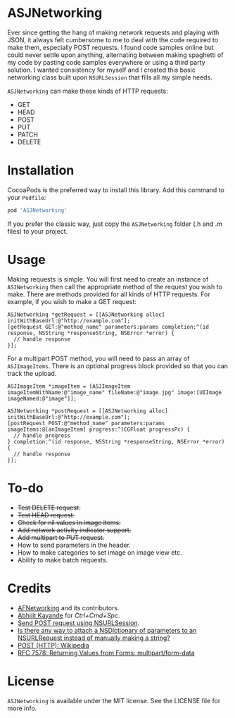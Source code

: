 # ASJNetworking

Ever since getting the hang of making network requests and playing with JSON, it always felt cumbersome to me to deal with the code required to make them, especially POST requests. I found code samples online but could never settle upon anything, alternating between making spaghetti of my code by pasting code samples everywhere or using a third party solution. I wanted consistency for myself and I created this basic networking class built upon `NSURLSession` that fills all my simple needs.

`ASJNetworking` can make these kinds of HTTP requests:
* GET
* HEAD
* POST
* PUT
* PATCH
* DELETE

# Installation

CocoaPods is the preferred way to install this library. Add this command to your `Podfile`:

```ruby
pod 'ASJNetworking'
```

If you prefer the classic way, just copy the `ASJNetworking` folder (.h and .m files) to your project.

# Usage

Making requests is simple. You will first need to create an instance of `ASJNetworking` then call the appropriate method of the request you wish to make. There are methods provided for all kinds of HTTP requests. For example, if you wish to make a GET request: 

```objc
ASJNetworking *getRequest = [[ASJNetworking alloc] initWithBaseUrl:@"http://example.com"];
[getRequest GET:@"method_name" parameters:params completion:^(id response, NSString *responseString, NSError *error) {
  // handle response
}];
```

For a multipart POST method, you will need to pass an array of `ASJImageItems`. There is an optional progress block provided so that you can track the upload.

```objc
ASJImageItem *imageItem = [ASJImageItem imageItemWithName:@"image_name" fileName:@"image.jpg" image:[UIImage imageNamed:@"image"]];

ASJNetworking *postRequest = [[ASJNetworking alloc] initWithBaseUrl:@"http://example.com"];
[postRequest POST:@"method_name" parameters:params imageItems:@[anImageItem] progress:^(CGFloat progressPc) {
  // handle progress
} completion:^(id response, NSString *responseString, NSError *error) {
  // handle response
}];
```

# To-do

- ~~Test DELETE request.~~
- ~~Test HEAD request.~~
- ~~Check for nil values in image items.~~
- ~~Add network activity indicator support.~~
- ~~Add multipart to PUT request.~~
- How to send parameters in the header.
- How to make categories to set image on image view etc.
- Ability to make batch requests.

# Credits

- [AFNetworking](https://github.com/AFNetworking/AFNetworking) and its contributors.
- [Abhijit Kayande](https://github.com/Abhijit-Kayande) for *Ctrl+Cmd+Spc*.
- [Send POST request using NSURLSession](http://stackoverflow.com/a/19101084).
- [Is there any way to attach a NSDictionary of parameters to an NSURLRequest instead of manually making a string?](http://stackoverflow.com/a/32638248)
- [POST (HTTP): Wikipedia](https://en.wikipedia.org/wiki/POST_(HTTP))
- [RFC 7578: Returning Values from Forms: multipart/form-data](https://www.rfc-editor.org/rfc/rfc7578.txt)

# License

`ASJNetworking` is available under the MIT license. See the LICENSE file for more info.
